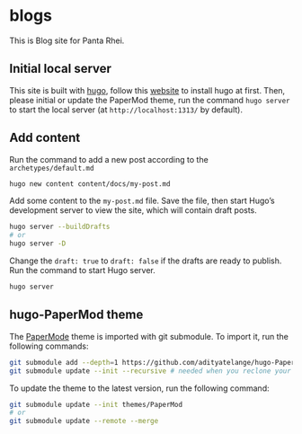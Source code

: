 # blogs
This is Blog site for Panta Rhei.

## Initial local server
This site is built with [hugo](https://github.com/gohugoio/hugo), follow this [website](https://gohugo.io/installation/) to install hugo at first. Then, please initial or update the PaperMod theme, run the command `hugo server` to start the local server (at `http://localhost:1313/` by default). 

## Add content
Run the command to add a new post according to the `archetypes/default.md`
```bash
hugo new content content/docs/my-post.md
```

Add some content to the `my-post.md` file. Save the file, then start Hugo’s development server to view the site, which will contain draft posts.
```bash
hugo server --buildDrafts
# or
hugo server -D
```

Change the `draft: true` to `draft: false` if the drafts are ready to publish. Run the command to start Hugo server.
```bash
hugo server
```


## hugo-PaperMod theme
The [PaperMode](https://github.com/adityatelange/hugo-PaperMod) theme is imported with git submodule. To import it, run the following commands:
```bash
git submodule add --depth=1 https://github.com/adityatelange/hugo-PaperMod.git themes/PaperMod
git submodule update --init --recursive # needed when you reclone your repo (submodules may not get cloned automatically)
```

To update the theme to the latest version, run the following command:
```bash
git submodule update --init themes/PaperMod
# or
git submodule update --remote --merge
```